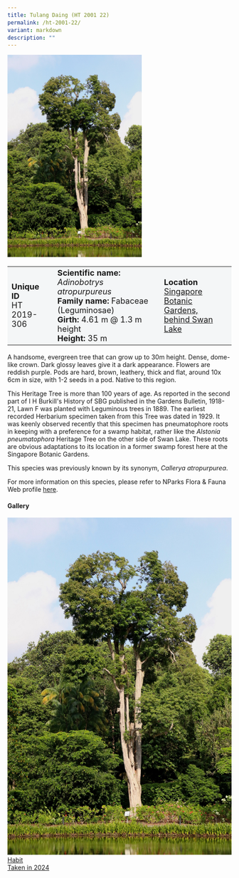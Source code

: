 ```yaml
---
title: Tulang Daing (HT 2001 22)
permalink: /ht-2001-22/
variant: markdown
description: ""
---
```

<div class="isomer-image-wrapper">
<img style="width: 60%;" src="/images/Heritage_trees_photos/adibatr_ht2001-22_habit.jpg">
</div>
<table style="minWidth: 100px; font-size: 18px; background: #F4F6F7">
<tbody><tr>
<td rowspan="1" colspan="1">
<strong>Unique ID</strong>
<br>HT 2019-306
</td>
<td rowspan="1" colspan="1">
<strong>Scientific name:</strong>  <em>Adinobotrys atropurpureus</em>
<br><strong>Family name:</strong> Fabaceae (Leguminosae)
<br><strong>Girth:</strong> 4.61 m @ 1.3 m height
<br><strong>Height: </strong>35 m
</td>
<td rowspan="1" colspan="1">
<strong>Location</strong><a href="https://www.onemap.gov.sg/?lat=1.307399000000949&amp;lng=103.81580000000169">
<br>Singapore Botanic Gardens,
<br>behind Swan Lake</a>
</td>
</tr>
</tbody></table>
<p>A handsome, evergreen tree that can grow up to 30m height. Dense, dome-like crown. Dark glossy leaves give it a dark appearance. Flowers are reddish purple. Pods are hard, brown, leathery, thick and flat, around 10x 6cm in size, with 1-2 seeds in a pod. Native to this region. </p>
  
<p>This Heritage Tree is more than 100 years of age. As reported in the second part of I H Burkill's History of SBG published in the Gardens Bulletin, 1918-21, Lawn F was planted with Leguminous trees in 1889. The earliest recorded Herbarium specimen taken from this Tree was dated in 1929. It was keenly observed recently that this specimen has pneumatophore roots in keeping with a preference for a swamp habitat, rather like the <em>Alstonia pneumatophora</em> Heritage Tree on the other side of Swan Lake. These roots are obvious adaptations to its location in a former swamp forest here at the Singapore Botanic Gardens.</p>

<p>This species was previously known by its synonym, <em>Callerya atropurpurea</em>.</p>
	
<p>For more information on this species, please refer to NParks Flora &amp; Fauna Web profile <a href="https://www.nparks.gov.sg/florafaunaweb/flora/2/7/2769">here</a>.</p>

<h4>Gallery</h4>
<div class="isomer-card-grid">
<a href="/images/Heritage_trees_photos/adibatr_ht2001-22_habit.jpg" class="isomer-card">
<div class="isomer-card-image">
<div class="isomer-image-wrapper"><img src="/images/Heritage_trees_photos/adibatr_ht2001-22_habit.jpg"></div></div>
<div class="isomer-card-body"><div class="isomer-card-title">Habit</div><div class="isomer-card-description">Taken in 2024</div></div></a><p></p></div>